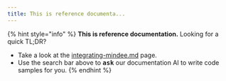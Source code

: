 ```yaml
---
title: This is reference documenta...
---
```


{% hint style="info" %}
**This is reference documentation.** Looking for a quick TL;DR?

* Take a look at the [integrating-mindee.md](../../getting-started/integrating-mindee.md "mention") page.
* Use the search bar above to <kbd>**ask**</kbd> our documentation AI to write code samples for you.
{% endhint %}
